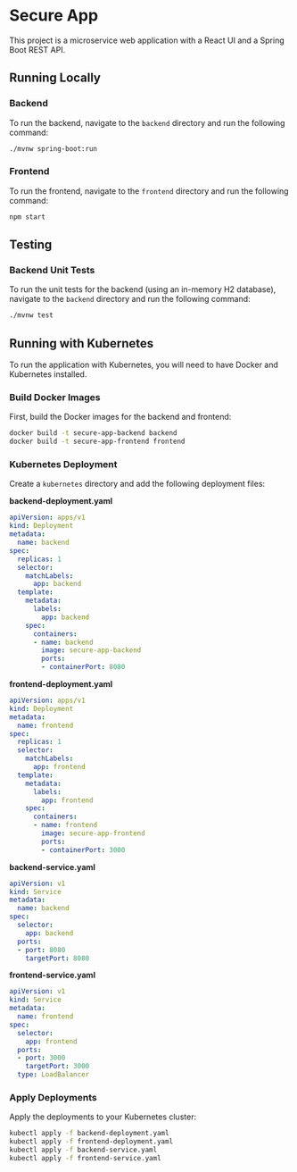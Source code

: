 # Secure App

This project is a microservice web application with a React UI and a Spring Boot REST API.

## Running Locally

### Backend

To run the backend, navigate to the `backend` directory and run the following command:

```bash
./mvnw spring-boot:run
```

### Frontend

To run the frontend, navigate to the `frontend` directory and run the following command:

```bash
npm start
```

## Testing

### Backend Unit Tests

To run the unit tests for the backend (using an in-memory H2 database), navigate to the `backend` directory and run the following command:

```bash
./mvnw test
```

## Running with Kubernetes

To run the application with Kubernetes, you will need to have Docker and Kubernetes installed.

### Build Docker Images

First, build the Docker images for the backend and frontend:

```bash
docker build -t secure-app-backend backend
docker build -t secure-app-frontend frontend
```

### Kubernetes Deployment

Create a `kubernetes` directory and add the following deployment files:

**backend-deployment.yaml**

```yaml
apiVersion: apps/v1
kind: Deployment
metadata:
  name: backend
spec:
  replicas: 1
  selector:
    matchLabels:
      app: backend
  template:
    metadata:
      labels:
        app: backend
    spec:
      containers:
      - name: backend
        image: secure-app-backend
        ports:
        - containerPort: 8080
```

**frontend-deployment.yaml**

```yaml
apiVersion: apps/v1
kind: Deployment
metadata:
  name: frontend
spec:
  replicas: 1
  selector:
    matchLabels:
      app: frontend
  template:
    metadata:
      labels:
        app: frontend
    spec:
      containers:
      - name: frontend
        image: secure-app-frontend
        ports:
        - containerPort: 3000
```

**backend-service.yaml**

```yaml
apiVersion: v1
kind: Service
metadata:
  name: backend
spec:
  selector:
    app: backend
  ports:
  - port: 8080
    targetPort: 8080
```

**frontend-service.yaml**

```yaml
apiVersion: v1
kind: Service
metadata:
  name: frontend
spec:
  selector:
    app: frontend
  ports:
  - port: 3000
    targetPort: 3000
  type: LoadBalancer
```

### Apply Deployments

Apply the deployments to your Kubernetes cluster:

```bash
kubectl apply -f backend-deployment.yaml
kubectl apply -f frontend-deployment.yaml
kubectl apply -f backend-service.yaml
kubectl apply -f frontend-service.yaml
```